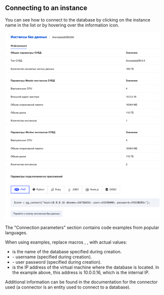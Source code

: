 ## Connecting to an instance

You can see how to connect to the database by clicking on the instance name in the list or by hovering over the information icon.

![](./assets/1599678427752-1599678427752.png)

The "Connection parameters" section contains code examples from popular languages.

When using examples, replace macros <DATABASE>, <USERNAME>, <PASSWORD> with actual values:

- <DATABASE> is the name of the database specified during creation.
- <USERNAME> - username (specified during creation).
- <PASSWORD> - user password (specified during creation).
- <HOST> is the IP address of the virtual machine where the database is located. In the example above, this address is 10.0.0.16, which is the internal IP.

Additional information can be found in the documentation for the connector used (a connector is an entity used to connect to a database).
